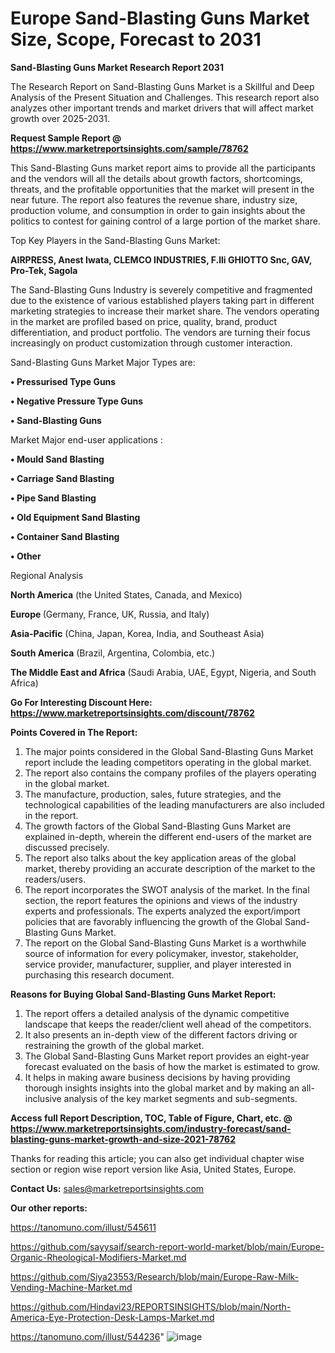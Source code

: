 # Europe Sand-Blasting Guns Market Size, Scope, Forecast to 2031

<strong>Sand-Blasting Guns Market Research Report 2031</strong>

The Research Report on Sand-Blasting Guns Market is a Skillful and Deep Analysis of the Present Situation and Challenges. This research report also analyzes other important trends and market drivers that will affect market growth over 2025-2031.

<strong>Request Sample Report @ <a href=https://www.marketreportsinsights.com/sample/78762>https://www.marketreportsinsights.com/sample/78762</a></strong>

This Sand-Blasting Guns market report aims to provide all the participants and the vendors will all the details about growth factors, shortcomings, threats, and the profitable opportunities that the market will present in the near future. The report also features the revenue share, industry size, production volume, and consumption in order to gain insights about the politics to contest for gaining control of a large portion of the market share.

Top Key Players in the Sand-Blasting Guns Market:

<strong>AIRPRESS, Anest Iwata, CLEMCO INDUSTRIES, F.lli GHIOTTO Snc, GAV, Pro-Tek, Sagola</strong>

The Sand-Blasting Guns Industry is severely competitive and fragmented due to the existence of various established players taking part in different marketing strategies to increase their market share. The vendors operating in the market are profiled based on price, quality, brand, product differentiation, and product portfolio. The vendors are turning their focus increasingly on product customization through customer interaction.

Sand-Blasting Guns Market Major Types are:

<strong>• Pressurised Type Guns

• Negative Pressure Type Guns

• Sand-Blasting Guns</strong>

Market Major end-user applications :

<strong>• Mould Sand Blasting

• Carriage Sand Blasting

• Pipe Sand Blasting

• Old Equipment Sand Blasting

• Container Sand Blasting

• Other</strong>

Regional Analysis

</u><strong><b>North America</b></strong> (the United States, Canada, and Mexico)

<strong><b>Europe </b></strong>(Germany, France, UK, Russia, and Italy)

<strong><b>Asia-Pacific</b></strong> (China, Japan, Korea, India, and Southeast Asia)

<strong><b>South America</b></strong> (Brazil, Argentina, Colombia, etc.)

<strong><b>The Middle East and Africa</b></strong> (Saudi Arabia, UAE, Egypt, Nigeria, and South Africa)

<strong>Go For Interesting Discount Here: <a href=https://www.marketreportsinsights.com/discount/78762>https://www.marketreportsinsights.com/discount/78762</a></strong>

<strong>Points Covered in The Report:</strong>
<ol>
  <li>The major points considered in the Global Sand-Blasting Guns Market report include the leading competitors operating in the global market.</li>
  <li>The report also contains the company profiles of the players operating in the global market.</li>
  <li>The manufacture, production, sales, future strategies, and the technological capabilities of the leading manufacturers are also included in the report.</li>
  <li>The growth factors of the Global Sand-Blasting Guns Market are explained in-depth, wherein the different end-users of the market are discussed precisely.</li>
  <li>The report also talks about the key application areas of the global market, thereby providing an accurate description of the market to the readers/users.</li>
  <li>The report incorporates the SWOT analysis of the market. In the final section, the report features the opinions and views of the industry experts and professionals. The experts analyzed the export/import policies that are favorably influencing the growth of the Global Sand-Blasting Guns Market.</li>
  <li>The report on the Global Sand-Blasting Guns Market is a worthwhile source of information for every policymaker, investor, stakeholder, service provider, manufacturer, supplier, and player interested in purchasing this research document.</li>
</ol>
<strong>Reasons for Buying Global Sand-Blasting Guns Market Report:</strong>

<ol>
  <li>The report offers a detailed analysis of the dynamic competitive landscape that keeps the reader/client well ahead of the competitors.</li>
  <li>It also presents an in-depth view of the different factors driving or restraining the growth of the global market.</li>
  <li>The Global Sand-Blasting Guns Market report provides an eight-year forecast evaluated on the basis of how the market is estimated to grow.</li>
  <li>It helps in making aware business decisions by having providing thorough insights insights into the global market and by making an all-inclusive analysis of the key market segments and sub-segments.</li>
</ol>
<strong>Access full Report Description, TOC, Table of Figure, Chart, etc. @ <a href=https://www.marketreportsinsights.com/industry-forecast/sand-blasting-guns-market-growth-and-size-2021-78762>https://www.marketreportsinsights.com/industry-forecast/sand-blasting-guns-market-growth-and-size-2021-78762</a></strong>


Thanks for reading this article; you can also get individual chapter wise section or region wise report version like Asia, United States, Europe.

<strong>Contact Us:</strong>
sales@marketreportsinsights.com

<strong>Our other reports:</strong>

<a href=https://tanomuno.com/illust/545611>https://tanomuno.com/illust/545611</a>

<a href=https://github.com/sayysaif/search-report-world-market/blob/main/Europe-Organic-Rheological-Modifiers-Market.md>https://github.com/sayysaif/search-report-world-market/blob/main/Europe-Organic-Rheological-Modifiers-Market.md</a>

<a href=https://github.com/Siya23553/Research/blob/main/Europe-Raw-Milk-Vending-Machine-Market.md>https://github.com/Siya23553/Research/blob/main/Europe-Raw-Milk-Vending-Machine-Market.md</a>

<a href=https://github.com/Hindavi23/REPORTSINSIGHTS/blob/main/North-America-Eye-Protection-Desk-Lamps-Market.md>https://github.com/Hindavi23/REPORTSINSIGHTS/blob/main/North-America-Eye-Protection-Desk-Lamps-Market.md</a>

<a href=https://tanomuno.com/illust/544236>https://tanomuno.com/illust/544236</a>"
![image](https://github.com/user-attachments/assets/829fa7c6-ecda-407a-8fc2-c2993b15a395)
